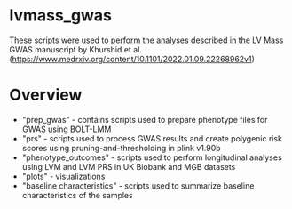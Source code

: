 # lvmass_gwas
These scripts were used to perform the analyses described in the LV Mass GWAS manuscript by Khurshid et al. (https://www.medrxiv.org/content/10.1101/2022.01.09.22268962v1)

# Overview
* "prep_gwas" - contains scripts used to prepare phenotype files for GWAS using BOLT-LMM
* "prs" - scripts used to process GWAS results and create polygenic risk scores using pruning-and-thresholding in plink v1.90b
* "phenotype_outcomes" - scripts used to perform longitudinal analyses using LVM and LVM PRS in UK Biobank and MGB datasets
* "plots" - visualizations
* "baseline characteristics" - scripts used to summarize baseline characteristics of the samples
